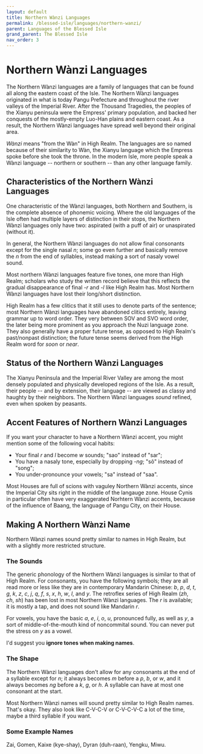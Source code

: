 ```yaml
---
layout: default
title: Northern Wànzi Languages
permalink: /blessed-isle/languages/northern-wanzi/
parent: Languages of the Blessed Isle
grand_parent: The Blessed Isle
nav_order: 3
---
```


# Northern Wànzi Languages

The Northern Wànzi languages are a family of languages that can be found all
along the eastern coast of the Isle. The Northern Wànzi languages originated in
what is today Pangu Prefecture and throughout the river valleys of the Imperial
River. After the Thousand Tragedies, the peoples of the Xianyu peninsula were
the Empress' primary population, and backed her conquests of the mostly-empty
Luo-Han plains and eastern coast. As a result, the Northern Wànzi languages have
spread well beyond their original area.

_Wànzi_ means "from the Wàn" in High Realm. The languages are so named because
of their similarity to Wàn, the Xianyu language which the Empress spoke before
she took the throne. In the modern Isle, more people speak a Wànzi language --
northern or southern -- than any other language family.

## Characteristics of the Northern Wànzi Languages

One characteristic of the Wànzi languages, both Northern and Southern, is the
complete absence of phonemic voicing. Where the old languages of the Isle often
had multiple layers of distinction in their stops, the Northern Wànzi languages
only have two: aspirated (with a puff of air) or unaspirated (without it).

In general, the Northern Wànzi languages do not allow final consonants except
for the single nasal _n_; some go even further and basically remove the _n_ from
the end of syllables, instead making a sort of nasaly vowel sound.

Most northern Wànzi languages feature five tones, one more than High Realm;
scholars who study the written record believe that this reflects the gradual
disappearance of final _-r_ and _-l_ like High Realm has. Most Northern Wànzi
languages have lost their long/short distinction.

High Realm has a few clitics that it still uses to denote parts of the sentence;
most Northern Wànzi languages have abandoned clitics entirely, leaving grammar
up to word order. They very between SOV and SVO word order, the later being
more prominent as you approach the Nuzi language zone. They also generally have
a proper future tense, as opposed to High Realm's past/nonpast distinction; the
future tense seems derived from the High Realm word for _soon_ or _near_.

## Status of the Northern Wànzi Languages

The Xianyu Peninsula and the Imperial River Valley are among the most densely
populated and physically developed regions of the Isle. As a result, their
people -- and by extension, their language -- are viewed as classy and haughty
by their neighbors. The Northern Wànzi languages _sound_ refined, even when
spoken by peasants.

## Accent Features of Northern Wànzi Languages

If you want your character to have a Northern Wànzi accent, you might mention
some of the following vocal habits:

- Your final _r_ and _l_ become _w_ sounds; "sao" instead of "sar";
- You have a nasaly tone, especially by dropping _-ng_; "sõ" instead of "song";
- You under-pronounce your vowels; "sa" instead of "saa".

Most Houses are full of scions with vaguley Northern Wànzi accents, since the
Imperial City sits right in the middle of the langauge zone. House Cynis in
particular often have very exaggerated Norhtern Wànzi accents, because of the
influence of Baang, the language of Pangu City, on their House.

## Making A Northern Wànzi Name

Northern Wànzi names sound pretty similar to names in High Realm, but with a
slightly more restricted structure.

### The Sounds

The generic phonology of the Northern Wànzi languages is similar to that of
High Realm. For consonants, you have the following symbols; they are all read
more or less like they are in contemporary Mandarin Chinese: _b_, _p_, _d_, _t_,
_g_, _k_, _z_, _c_, _j_, _q_, _f_, _s_, _x_, _h_, _w_, _l_, and _y_. The
retroflex series of High Realm (_zh_, _ch_, _sh_) has been lost in most Northern
Wànzi languages. The _r_ is available; it is mostly a tap, and does not sound
like Mandarin _r_.

For vowels, you have the basic _a_, _e_, _i_, _o_, _u_, pronounced fully, as
well as _y_, a sort of middle-of-the-mouth kind of noncommital sound. You can
never put the stress on _y_ as a vowel.

I'd suggest you **ignore tones when making names**.

### The Shape

The Northern Wànzi languages don't allow for any consonants at the end of a
syllable except for _n_; it always becomes _m_ before a _p_, _b_, or _w_, and it
always becomes _ng_ before a _k_, _g_, or _h_. A syllable can have at most one
consonant at the start.

Most Northern Wànzi names will sound pretty similar to High Realm names. That's
okay. They also look like C-V-C-V or C-V-C-V-C a lot of the time, maybe a third
syllable if you want.

### Some Example Names

Zai, Gomen, Kaixe (kye-shay), Dyran (duh-raan), Yengku, Miwu.
